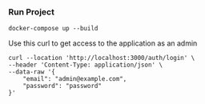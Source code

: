 ### Run Project

```
docker-compose up --build
```

Use this curl to get access to the application as an admin

```
curl --location 'http://localhost:3000/auth/login' \
--header 'Content-Type: application/json' \
--data-raw '{
    "email": "admin@example.com",
    "password": "password"
}'
```
